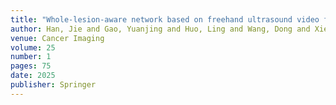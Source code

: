 ```yaml
---
title: "Whole-lesion-aware network based on freehand ultrasound video for breast cancer assessment: a prospective multicenter study"
author: Han, Jie and Gao, Yuanjing and Huo, Ling and Wang, Dong and Xie, Xiaozheng and Zhang, Rui and Xiao, Mengsu and Zhang, Nan and Lei, Meng and Wu, Quanlin and others
venue: Cancer Imaging
volume: 25
number: 1
pages: 75
date: 2025
publisher: Springer
---
```

